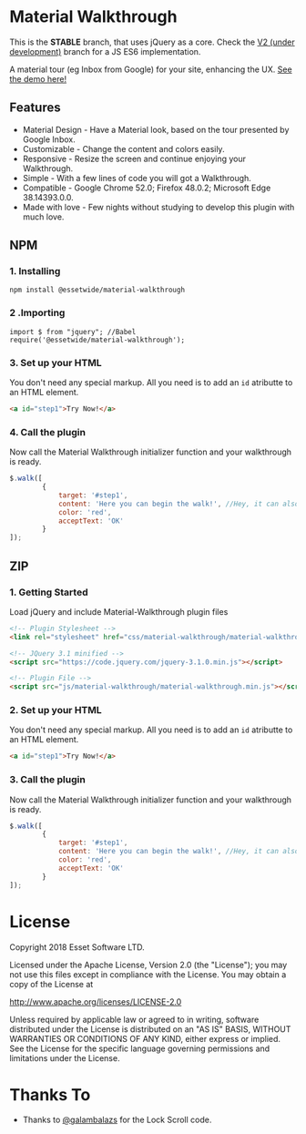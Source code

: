 # Material Walkthrough
This is the **STABLE** branch, that uses jQuery as a core. Check the [V2 (under development)](https://github.com/essetwide/material-walkthrough/tree/v2) branch for a JS ES6 implementation.

A material tour (eg Inbox from Google) for your site, enhancing the UX.
[See the demo here!](https://essetwide.github.io/material-walkthrough/)

## Features
* Material Design - Have a Material look, based on the tour presented by Google Inbox.
* Customizable - Change the content and colors easily.
* Responsive - Resize the screen and continue enjoying your Walkthrough.
* Simple - With a few lines of code you will got a Walkthrough.
* Compatible - Google Chrome 52.0; Firefox 48.0.2; Microsoft Edge 38.14393.0.0.
* Made with love - Few nights without studying to develop this plugin with much love. 

## NPM

### 1. Installing
```
npm install @essetwide/material-walkthrough
```
### 2 .Importing
```
import $ from "jquery"; //Babel
require('@essetwide/material-walkthrough');
```
### 3. Set up your HTML
You don't need any special markup. All you need is to add an `id` atributte to an HTML element.
```html
<a id="step1">Try Now!</a>
```

### 4. Call the plugin
Now call the Material Walkthrough initializer function and your walkthrough is ready.
```javascript
$.walk([
        {
            target: '#step1',
            content: 'Here you can begin the walk!', //Hey, it can also be an HTML code!
            color: 'red',
            acceptText: 'OK'
        }
]);
```

## ZIP

### 1. Getting Started
Load jQuery and include Material-Walkthrough plugin files
```html
<!-- Plugin Stylesheet -->
<link rel="stylesheet" href="css/material-walkthrough/material-walkthrough.min.css">

<!-- JQuery 3.1 minified -->
<script src="https://code.jquery.com/jquery-3.1.0.min.js"></script>

<!-- Plugin File -->
<script src="js/material-walkthrough/material-walkthrough.min.js"></script>
```

### 2. Set up your HTML
You don't need any special markup. All you need is to add an `id` atributte to an HTML element.
```html
<a id="step1">Try Now!</a>
```

### 3. Call the plugin
Now call the Material Walkthrough initializer function and your walkthrough is ready.
```javascript
$.walk([
        {
            target: '#step1',
            content: 'Here you can begin the walk!', //Hey, it can also be an HTML code!
            color: 'red',
            acceptText: 'OK'
        }
]);
```
# License
  Copyright 2018 Esset Software LTD.
 
  Licensed under the Apache License, Version 2.0 (the "License");
  you may not use this files except in compliance with the License.
  You may obtain a copy of the License at
 
  http://www.apache.org/licenses/LICENSE-2.0
 
  Unless required by applicable law or agreed to in writing, software
  distributed under the License is distributed on an "AS IS" BASIS,
  WITHOUT WARRANTIES OR CONDITIONS OF ANY KIND, either express or implied.
  See the License for the specific language governing permissions and
  limitations under the License.
  
# Thanks To
* Thanks to [@galambalazs](https://github.com/galambalazs) for the Lock Scroll code. 

